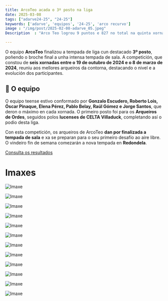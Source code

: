 ```yaml
---
title: ArcoTeo acada o 3º posto na liga
date: 2025-03-08
tags: ["adarve24-25", "24-25"]
keywords: ['adarve', 'equipos', '24-25', 'arco recurvo']
image : "/img/post/2025-02-08-adarve_05.jpeg"
Description  : "Arco Teo logrou 9 puntos e 827 no total na quinta xornada da Liga por Equipos de Adarve.Con este resultado, o equipo consolídase na primeira posición da liga cun triplo empate polo primeiro posto antes da última xornada."

---
```



O equipo **ArcoTeo** finalizou a tempada de liga cun destacado **3º posto**, poñendo o broche final a unha intensa tempada de sala. A competición, que constou de **seis xornadas entre o 19 de outubro de 2024 e o 8 de marzo de 2024**, reuniu aos mellores arqueiros da contorna, destacando o nivel e a evolución dos participantes.  

## 🔹 O equipo  
O equipo teense estivo conformado por **Gonzalo Escudero, Roberto Lois, Óscar Pinaque, Elena Pérez, Pablo Belay, Raúl Gómez e Jorge Santos**, que deron o máximo en cada xornada. O primeiro posto foi para os **Arqueiros de Ordes**, seguidos polos **lucenses de CELTA Villaduck**, completando así o podio desta liga.  

Con esta competición, os arqueiros de ArcoTeo **dan por finalizada a tempada de sala** e xa se preparan para o seu primeiro desafío ao aire libre. O vindeiro fin de semana comezarán a nova tempada en **Redondela**.




[Consulta os resultados](https://docs.google.com/spreadsheets/d/1gygWKIQX21a8ha2O_VllJcGtSTHoihNjnocNm11XQVo/edit?gid=351339145#gid=351339145)


# Imaxes

 

![Imaxe](../2025-03-08-adarve-xor6/01.jpeg)

![Imaxe](../2025-03-08-adarve-xor6/02.jpeg)

![Imaxe](../2025-03-08-adarve-xor6/03.jpeg)

![Imaxe](../2025-03-08-adarve-xor6/04.jpeg)

![Imaxe](../2025-03-08-adarve-xor6/05.jpeg)

![Imaxe](../2025-03-08-adarve-xor6/06.jpeg)

![Imaxe](../2025-03-08-adarve-xor6/07.jpeg)


![Imaxe](../2025-03-08-adarve-xor6/08.jpeg)

![Imaxe](../2025-03-08-adarve-xor6/09.jpeg)

![Imaxe](../2025-03-08-adarve-xor6/10.jpeg)


![Imaxe](../2025-03-08-adarve-xor6/res01.jpeg)


![Imaxe](../2025-03-08-adarve-xor6/res03.jpeg)

